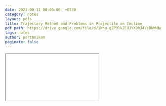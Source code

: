 ```yaml
---
date: 2021-09-11 00:00:00  +0530
category: notes
layout: pdfs
title: Trajectory Method and Problems in Projectile on Incline
pdf_path: https://drive.google.com/file/d/1Whu-gZP3lkZCUJYX9hJ4YsDNWHbg6AAR/preview?usp=sharing
tags: notes
author: parthnikam
paginate: false
---
```


<iframe class="embed-pdf" src="{{ page.pdf_path }}#toolbar=0" seamless="seamless" scrolling="no" style="overflow:hidden"></iframe>
